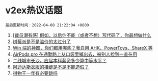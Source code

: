 # v2ex热议话题

`最后更新时间：2022-04-08 21:22:04 +0800`

1. [[裁员潮有感] 假如，以后你不能（或者不想）写代码了，你最想做什么](https://www.v2ex.com/t/845618)
1. [树莓派是不是溢价的太过分了](https://www.v2ex.com/t/845631)
1. [Win 端的神器，你们都用哪些？我自用 AHK、PowerToys、ShareX 等](https://www.v2ex.com/t/845584)
1. [AirPods pro 在通勤路上从口袋里掉出去，被别人捡到一直在用](https://www.v2ex.com/t/845597)
1. [二线城市长沙，应届本科薪资多少算中等水平？](https://www.v2ex.com/t/845705)
1. [阿迪达斯衣服的接缝是不是不能造假？](https://www.v2ex.com/t/845640)
1. [得物干一年有必要跳吗](https://www.v2ex.com/t/845607)


